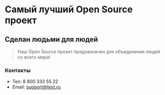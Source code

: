 # Самый лучший Open Source проект

## Сделан людьми для людей

> Наш Open Source проект предназначен для объединения людей со всего мира!

### Контакты
* Тел: 8 800 333 55 22
*   Email: [support@test.ru](mailto:suppurt@test.ru) 
